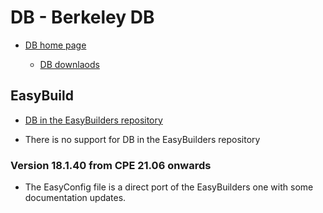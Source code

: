 # DB - Berkeley DB

  * [DB home page](https://www.oracle.com/database/technologies/related/berkeleydb.html)

      * [DB downlaods](https://www.oracle.com/database/technologies/related/berkeleydb-downloads.html)


## EasyBuild

  * [DB in the EasyBuilders repository](https://github.com/easybuilders/easybuild-easyconfigs/tree/develop/easybuild/easyconfigs/d/DB)

  * There is no support for DB in the EasyBuilders repository


### Version 18.1.40 from CPE 21.06 onwards

  * The EasyConfig file is a direct port of the EasyBuilders one with some
    documentation updates.
